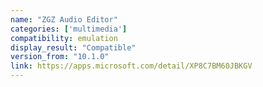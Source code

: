 ```yaml
---
name: "ZGZ Audio Editor"
categories: ['multimedia']
compatibility: emulation
display_result: "Compatible"
version_from: "10.1.0"
link: https://apps.microsoft.com/detail/XP8C7BM60JBKGV
---
```

